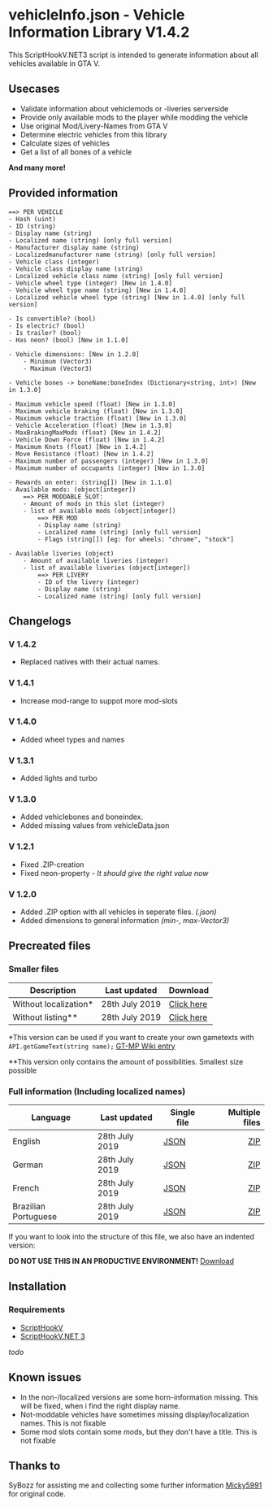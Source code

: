 # vehicleInfo.json - Vehicle Information Library V1.4.2
This ScriptHookV.NET3 script is intended to generate information about all vehicles available in GTA V. 

## Usecases
* Validate information about vehiclemods or -liveries serverside
* Provide only available mods to the player while modding the vehicle
* Use original Mod/Livery-Names from GTA V
* Determine electric vehicles from this library
* Calculate sizes of vehicles
* Get a list of all bones of a vehicle

**And many more!**

## Provided information
```
==> PER VEHICLE
- Hash (uint)
- ID (string)
- Display name (string)
- Localized name (string) [only full version]
- Manufacturer display name (string) 
- Localizedmanufacturer name (string) [only full version]
​- Vehicle class (integer)
​- Vehicle class display name (string)
​- Localized vehicle class name (string) [only full version]
​- Vehicle wheel type (integer) [New in 1.4.0]
​- Vehicle wheel type name (string) [New in 1.4.0]
​- Localized vehicle wheel type (string) [New in 1.4.0] [only full version]
​
- Is convertible? (bool)
- Is electric? (bool)
​- Is trailer? (bool)​
​- Has neon? (bool) [New in 1.1.0]​

- Vehicle dimensions: [New in 1.2.0]
    - Minimum (Vector3) 
    - Maximum (Vector3)
    
- Vehicle bones -> boneName:boneIndex (Dictionary<string, int>) [New in 1.3.0]

- Maximum vehicle speed (float) [New in 1.3.0]
- Maximum vehicle braking (float) [New in 1.3.0]
- Maximum vehicle traction (float) [New in 1.3.0]
- Vehicle Acceleration (float) [New in 1.3.0]
- MaxBrakingMaxMods (float) [New in 1.4.2]
- Vehicle Down Force (float) [New in 1.4.2]
- Maximum Knots (float) [New in 1.4.2]
- Move Resistance (float) [New in 1.4.2]
- Maximum number of passengers (integer) [New in 1.3.0]
- Maximum number of occupants (integer) [New in 1.3.0]
    ​
​- Rewards on enter: (string[]) [New in 1.1.0]
​- Available mods: (object[integer]​​)
​    ==> PER MODDABLE SLOT:
​    - Amount of mods in this slot (integer)
​    - list of available mods (object[integer])
​        ==> PER MOD
​        - Display name (string)
​        - Localized name (string) [only full version]
​        - Flags (string[]) [eg: for wheels: "chrome", "stock"]
​
​- Available liveries (object)
​    - Amount of available liveries (integer)
​    - list of available liveries (object[integer])
​        ==> PER LIVERY
​        - ID of the livery (integer)
​        - Display name (string)
​        - Localized name (string) [only full version]
```

## Changelogs
### V 1.4.2
* Replaced natives with their actual names.

### V 1.4.1
* Increase mod-range to suppot more mod-slots

### V 1.4.0
* Added wheel types and names

### V 1.3.1
* Added lights and turbo

### V 1.3.0
* Added vehiclebones and boneindex.
* Added missing values from vehicleData.json

### V 1.2.1
* Fixed .ZIP-creation
* Fixed neon-property - *It should give the right value now*

### V 1.2.0
* Added .ZIP option with all vehicles in seperate files. *(<intHash>.json)*
* Added dimensions to general information *(min-, max-Vector3)*

## Precreated files
### Smaller files

Description | Last updated | Download
--- | --- | ---
Without localization* | 28th July 2019 | [Click here](https://github.com/Micky5991/GT-MP-vehicleInfo/releases/download/V1.4.1-vw/vehicleInfo.noloc.json)
Without listing** | 28th July 2019 | [Click here](https://github.com/Micky5991/GT-MP-vehicleInfo/releases/download/V1.4.1-vw/vehicleInfo.nolist.json)

*This version can be used if you want to create your own gametexts with `API.getGameText(string name);` [GT-MP Wiki entry](https://wiki.gt-mp.net/index.php?title=GetGameText)

**This version only contains the amount of possibilities. Smallest size possible

### Full information (Including localized names)

Language | Last updated | Single file | Multiple files
--- | --- | --- | ---:
English | 28th July 2019 | [JSON](https://github.com/Micky5991/GT-MP-vehicleInfo/releases/download/V1.4.1-vw/vehicleInfo-en.full.json) | [ZIP](https://github.com/Micky5991/GT-MP-vehicleInfo/releases/download/V1.4.1-vw/vehicleInfo-en.zip)
German | 28th July 2019 | [JSON](https://github.com/Micky5991/GT-MP-vehicleInfo/releases/download/V1.4.1-vw/vehicleInfo-de.full.json) | [ZIP](https://github.com/Micky5991/GT-MP-vehicleInfo/releases/download/V1.4.1-vw/vehicleInfo-de.zip)
French | 28th July 2019 | [JSON](https://github.com/Micky5991/GT-MP-vehicleInfo/releases/download/V1.4.1-vw/vehicleInfo-fr.full.json) | [ZIP](https://github.com/Micky5991/GT-MP-vehicleInfo/releases/download/V1.4.1-vw/vehicleInfo-fr.zip)
Brazilian Portuguese | 28th July 2019 | [JSON](https://github.com/Micky5991/GT-MP-vehicleInfo/releases/download/V1.4.1-vw/vehicleInfo-pt-br.full.json) | [ZIP](https://github.com/Micky5991/GT-MP-vehicleInfo/releases/download/V1.4.1-vw/vehicleInfo-pt-br.zip)

If you want to look into the structure of this file, we also have an indented version:

**DO NOT USE THIS IN AN PRODUCTIVE ENVIRONMENT!**
[Download](https://github.com/Micky5991/GT-MP-vehicleInfo/releases/download/V1.4.1-vw/vehicleInfo.ind.json)

## Installation
### Requirements
- [ScriptHookV](http://www.dev-c.com/gtav/scripthookv/)
- [ScriptHookV.NET 3](https://github.com/crosire/scripthookvdotnet)

_todo_

## Known issues
* In the non-/localized versions are some horn-information missing. This will be fixed, when i find the right display name.
* Not-moddable vehicles have sometimes missing display/localization names. This is not fixable
* Some mod slots contain some mods, but they don't have a title. This is not fixable

## Thanks to
SyBozz for assisting me and collecting some further information
[Micky5991](https://github.com/Micky5991) for original code.

